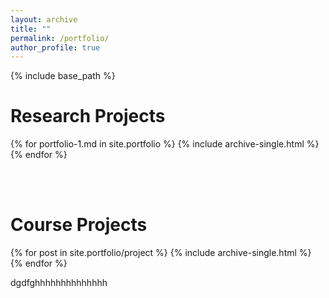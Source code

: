 ```yaml
---
layout: archive
title: ""
permalink: /portfolio/
author_profile: true
---
```


{% include base_path %}

**Research Projects**
======

{% for portfolio-1.md in site.portfolio %}
  {% include archive-single.html %}
{% endfor %}

<br>
<br>

**Course Projects**
======

{% for post in site.portfolio/project %}
  {% include archive-single.html %}
{% endfor %}

dgdfghhhhhhhhhhhhhh
